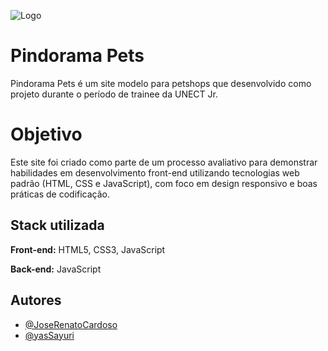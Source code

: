 ![Logo](https://imgur.com/a/zbeOMYs)

# Pindorama Pets

Pindorama Pets é um site modelo para petshops que desenvolvido como projeto durante o período de trainee da UNECT Jr.

# Objetivo

Este site foi criado como parte de um processo avaliativo para demonstrar habilidades em desenvolvimento front-end utilizando tecnologias web padrão (HTML, CSS e JavaScript), com foco em design responsivo e boas práticas de codificação.


## Stack utilizada

**Front-end:** HTML5, CSS3, JavaScript 

**Back-end:** JavaScript


## Autores

- [@JoseRenatoCardoso](https://github.com/JoseRenatoCardoso)
- [@yasSayuri](https://github.com/yasSayuri)